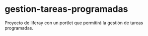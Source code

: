 # gestion-tareas-programadas
Proyecto de liferay con un portlet que permitirá la gestión de tareas programadas.
